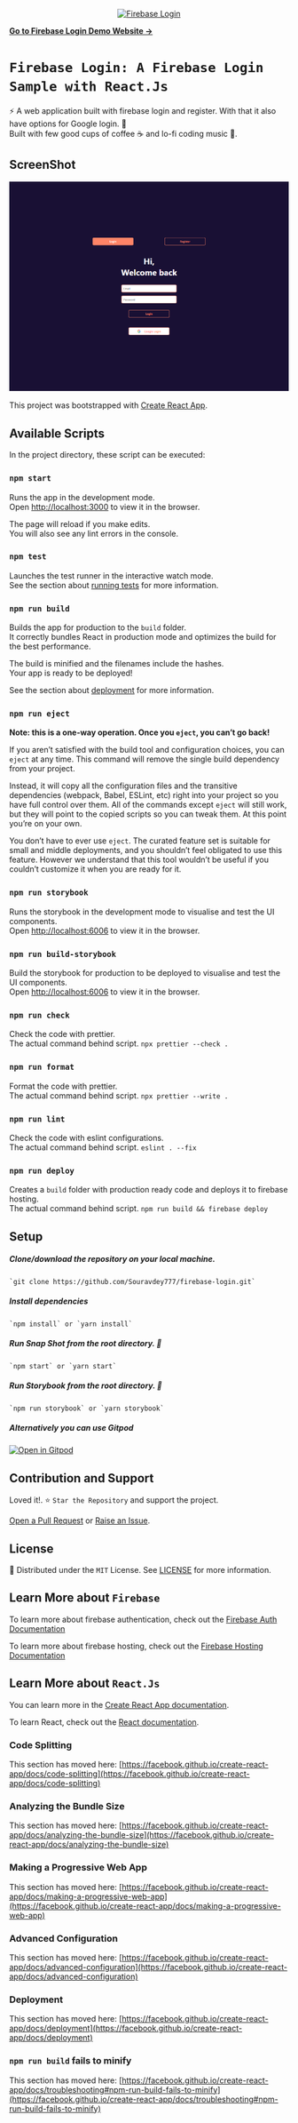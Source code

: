<p align="center">
<a  href="https://login-unlu-task.web.app/" target="_blank">
<img src="https://img.shields.io/badge/-Firebase Login-ff8467?style=flat" height="30px" title="Firebase Login: A Firebase Login Sample with React.Js" alt="Firebase Login"/>
</a>

<p>
 <a href="https://login-unlu-task.web.app/" target="_blank">
  <b>Go to Firebase Login Demo Website &rarr;</b>
 </a>
</p>
  

# `Firebase Login: A Firebase Login Sample with React.Js`

⚡ A web application built with firebase login and register. With that it also have options for Google login. 🔐\
Built with few good cups of coffee ☕ and lo-fi coding music 🎵.
  
## ScreenShot

![Login Page](loginPage.png)

This project was bootstrapped with [Create React App](https://github.com/facebook/create-react-app).

## Available Scripts

In the project directory, these script can be executed:

### `npm start`

Runs the app in the development mode.\
Open [http://localhost:3000](http://localhost:3000) to view it in the browser.

The page will reload if you make edits.\
You will also see any lint errors in the console.

### `npm test`

Launches the test runner in the interactive watch mode.\
See the section about [running tests](https://facebook.github.io/create-react-app/docs/running-tests) for more information.

### `npm run build`

Builds the app for production to the `build` folder.\
It correctly bundles React in production mode and optimizes the build for the best performance.

The build is minified and the filenames include the hashes.\
Your app is ready to be deployed!

See the section about [deployment](https://facebook.github.io/create-react-app/docs/deployment) for more information.

### `npm run eject`

**Note: this is a one-way operation. Once you `eject`, you can’t go back!**

If you aren’t satisfied with the build tool and configuration choices, you can `eject` at any time. This command will remove the single build dependency from your project.

Instead, it will copy all the configuration files and the transitive dependencies (webpack, Babel, ESLint, etc) right into your project so you have full control over them. All of the commands except `eject` will still work, but they will point to the copied scripts so you can tweak them. At this point you’re on your own.

You don’t have to ever use `eject`. The curated feature set is suitable for small and middle deployments, and you shouldn’t feel obligated to use this feature. However we understand that this tool wouldn’t be useful if you couldn’t customize it when you are ready for it.

### `npm run storybook`

Runs the storybook in the development mode to visualise and test the UI components.\
Open [http://localhost:6006](http://localhost:6006) to view it in the browser.

### `npm run build-storybook`

Build the storybook for production to be deployed to visualise and test the UI components.\
Open [http://localhost:6006](http://localhost:6006) to view it in the browser.

### `npm run check`

Check the code with prettier.\
The actual command behind script.
`npx prettier --check .`

### `npm run format`

Format the code with prettier.\
The actual command behind script.
`npx prettier --write .`

### `npm run lint`

Check the code with eslint configurations.\
The actual command behind script.
`eslint . --fix`

### `npm run deploy`

Creates a `build` folder with production ready code and deploys it to firebase hosting.\
The actual command behind script.
`npm run build && firebase deploy`


## Setup

##### Clone/download the repository on your local machine.

    `git clone https://github.com/Souravdey777/firebase-login.git`

##### Install dependencies

    `npm install` or `yarn install`

##### Run Snap Shot from the root directory. 🚀

    `npm start` or `yarn start`

##### Run Storybook from the root directory. 🚀

    `npm run storybook` or `yarn storybook`
    
##### Alternatively you can use Gitpod

[![Open in Gitpod](https://gitpod.io/button/open-in-gitpod.svg)](https://gitpod.io/#https://github.com/Souravdey777/firebase-login)

## Contribution and Support

Loved it!. ⭐ `Star the Repository` and support the project.

[Open a Pull Request](https://github.com/Souravdey777/firebase-login/pulls) or [Raise an Issue](https://github.com/Souravdey777/firebase-login/issues).

## License

📝 Distributed under the `MIT` License. See [LICENSE](https://github.com/Souravdey777/firebase-login/blob/main/LICENSE) for more information.


## Learn More about `Firebase`

To learn more about firebase authentication, check out the [Firebase Auth Documentation](https://firebase.google.com/docs/auth/)

To learn more about firebase hosting, check out the [Firebase Hosting Documentation](https://firebase.google.com/docs/hosting/)



## Learn More about `React.Js`

You can learn more in the [Create React App documentation](https://facebook.github.io/create-react-app/docs/getting-started).

To learn React, check out the [React documentation](https://reactjs.org/).

### Code Splitting

This section has moved here: [https://facebook.github.io/create-react-app/docs/code-splitting](https://facebook.github.io/create-react-app/docs/code-splitting)

### Analyzing the Bundle Size

This section has moved here: [https://facebook.github.io/create-react-app/docs/analyzing-the-bundle-size](https://facebook.github.io/create-react-app/docs/analyzing-the-bundle-size)

### Making a Progressive Web App

This section has moved here: [https://facebook.github.io/create-react-app/docs/making-a-progressive-web-app](https://facebook.github.io/create-react-app/docs/making-a-progressive-web-app)

### Advanced Configuration

This section has moved here: [https://facebook.github.io/create-react-app/docs/advanced-configuration](https://facebook.github.io/create-react-app/docs/advanced-configuration)

### Deployment

This section has moved here: [https://facebook.github.io/create-react-app/docs/deployment](https://facebook.github.io/create-react-app/docs/deployment)

### `npm run build` fails to minify

This section has moved here: [https://facebook.github.io/create-react-app/docs/troubleshooting#npm-run-build-fails-to-minify](https://facebook.github.io/create-react-app/docs/troubleshooting#npm-run-build-fails-to-minify)
